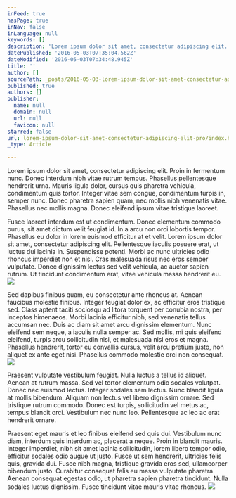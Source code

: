 ```yaml
---
inFeed: true
hasPage: true
inNav: false
inLanguage: null
keywords: []
description: 'Lorem ipsum dolor sit amet, consectetur adipiscing elit. Proin in fermentum nunc. Donec interdum nibh vitae rutrum tempus. Phasellus pellentesque hendrerit urna. Mauris ligula dolor, cursus quis pharetra vehicula, condimentum quis tortor. Integer vitae sem congue, condimentum turpis in, semper nunc. Donec pharetra sapien quam, nec mollis nibh venenatis vitae. Phasellus nec mollis magna. Donec eleifend ipsum vitae tristique laoreet.'
datePublished: '2016-05-03T07:35:04.562Z'
dateModified: '2016-05-03T07:34:48.945Z'
title: ''
author: []
sourcePath: _posts/2016-05-03-lorem-ipsum-dolor-sit-amet-consectetur-adipiscing-elit-pro.md
published: true
authors: []
publisher:
  name: null
  domain: null
  url: null
  favicon: null
starred: false
url: lorem-ipsum-dolor-sit-amet-consectetur-adipiscing-elit-pro/index.html
_type: Article

---
```

Lorem ipsum dolor sit amet, consectetur adipiscing elit. Proin in fermentum nunc. Donec interdum nibh vitae rutrum tempus. Phasellus pellentesque hendrerit urna. Mauris ligula dolor, cursus quis pharetra vehicula, condimentum quis tortor. Integer vitae sem congue, condimentum turpis in, semper nunc. Donec pharetra sapien quam, nec mollis nibh venenatis vitae. Phasellus nec mollis magna. Donec eleifend ipsum vitae tristique laoreet.

Fusce laoreet interdum est ut condimentum. Donec elementum commodo purus, sit amet dictum velit feugiat id. In a arcu non orci lobortis tempor. Phasellus eu dolor in lorem euismod efficitur at et velit. Lorem ipsum dolor sit amet, consectetur adipiscing elit. Pellentesque iaculis posuere erat, ut luctus dui lacinia in. Suspendisse potenti. Morbi ac nunc ultricies odio rhoncus imperdiet non et nisl. Cras malesuada risus nec eros semper vulputate. Donec dignissim lectus sed velit vehicula, ac auctor sapien rutrum. Ut tincidunt condimentum erat, vitae vehicula massa hendrerit eu.
![](https://the-grid-user-content.s3-us-west-2.amazonaws.com/47c662f5-4679-4899-9969-805f68f16b8a.jpg)

Sed dapibus finibus quam, eu consectetur ante rhoncus at. Aenean faucibus molestie finibus. Integer feugiat dolor ex, ac efficitur eros tristique sed. Class aptent taciti sociosqu ad litora torquent per conubia nostra, per inceptos himenaeos. Morbi lacinia efficitur nibh, sed venenatis tellus accumsan nec. Duis ac diam sit amet arcu dignissim elementum. Nunc eleifend sem neque, a iaculis nulla semper ac. Sed mollis, mi quis eleifend eleifend, turpis arcu sollicitudin nisi, et malesuada nisl eros et magna. Phasellus hendrerit, tortor eu convallis cursus, velit arcu pretium justo, non aliquet ex ante eget nisi. Phasellus commodo molestie orci non consequat.
![](https://the-grid-user-content.s3-us-west-2.amazonaws.com/8dff5c4c-60b7-4783-bbde-a410e938ebd7.jpg)

Praesent vulputate vestibulum feugiat. Nulla luctus a tellus id aliquet. Aenean at rutrum massa. Sed vel tortor elementum odio sodales volutpat. Donec nec euismod lectus. Integer sodales sem lectus. Nunc blandit ligula at mollis bibendum. Aliquam non lectus vel libero dignissim ornare. Sed tristique rutrum commodo. Donec est turpis, sollicitudin vel metus ac, tempus blandit orci. Vestibulum nec nunc leo. Pellentesque ac leo ac erat hendrerit ornare.

Praesent eget mauris et leo finibus eleifend sed quis dui. Vestibulum nunc diam, interdum quis interdum ac, placerat a neque. Proin in blandit mauris. Integer imperdiet, nibh sit amet lacinia sollicitudin, lorem libero tempor odio, efficitur sodales odio augue ut justo. Fusce ut sem hendrerit, ultricies felis quis, gravida dui. Fusce nibh magna, tristique gravida eros sed, ullamcorper bibendum justo. Curabitur consequat felis eu massa vulputate pharetra. Aenean consequat egestas odio, ut pharetra sapien pharetra tincidunt. Nulla sodales luctus dignissim. Fusce tincidunt vitae mauris vitae rhoncus.
![](https://the-grid-user-content.s3-us-west-2.amazonaws.com/51a99f8b-93b1-4cdd-b635-48c8fc57c1e9.jpg)